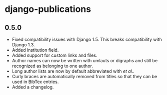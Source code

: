 # django-publications

## 0.5.0

- Fixed compatibility issues with Django 1.5. This breaks compatibility with Django 1.3.
- Added institution field.
- Added support for custom links and files.
- Author names can now be written with umlauts or digraphs and still be recognized as belonging to one author.
- Long author lists are now by default abbreviated with *et al.*.
- Curly braces are automatically removed from titles so that they can be used in BibTex entries.
- Added a changelog.
